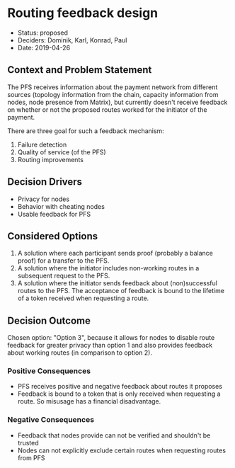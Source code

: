 # Routing feedback design

* Status: proposed
* Deciders: Dominik, Karl, Konrad, Paul
* Date: 2019-04-26

## Context and Problem Statement

The PFS receives information about the payment network from different sources (topology information from the chain, capacity information from nodes, node presence from Matrix), but currently doesn't receive feedback on whether or not the proposed routes worked for the initiator of the payment.

There are three goal for such a feedback mechanism:
1. Failure detection
2. Quality of service (of the PFS)
3. Routing improvements

## Decision Drivers

* Privacy for nodes
* Behavior with cheating nodes
* Usable feedback for PFS

## Considered Options

1. A solution where each participant sends proof (probably a balance proof) for a transfer to the PFS.
2. A solution where the initiator includes non-working routes in a subsequent request to the PFS.
3. A solution where the initiator sends feedback about (non)successful routes to the PFS. The acceptance of feedback is bound to the lifetime of a token received when requesting a route.

## Decision Outcome

Chosen option: "Option 3", because it allows for nodes to disable route feedback for greater privacy than option 1 and also provides feedback about working routes (in comparison to option 2).

### Positive Consequences

* PFS receives positive and negative feedback about routes it proposes
* Feedback is bound to a token that is only received when requesting a route. So misusage has a financial disadvantage.

### Negative Consequences

* Feedback that nodes provide can not be verified and shouldn't be trusted
* Nodes can not explicitly exclude certain routes when requesting routes from PFS
